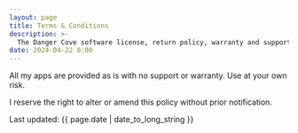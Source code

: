 ```yaml
---
layout: page
title: Terms & Conditions
description: >-
  The Danger Cove software license, return policy, warranty and support.
date: 2024-04-22 0:00
---
```


All my apps are provided as is with no support or warranty. Use at your own risk.

I reserve the right to alter or amend this policy without prior notification.

Last updated: {{ page.date | date_to_long_string }}
